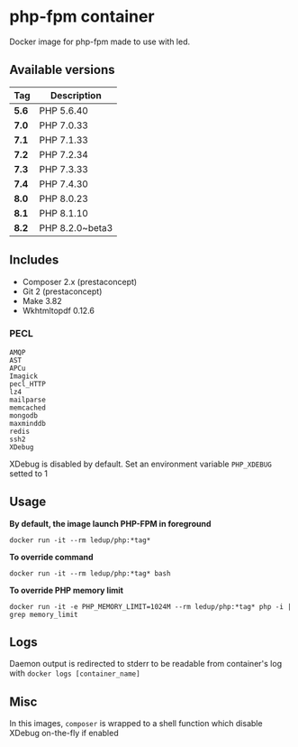 # php-fpm container

Docker image for php-fpm made to use with led.

## Available versions

| Tag      | Description     |
| -------- |-----------------|
| **5.6**  | PHP 5.6.40      |
| **7.0**  | PHP 7.0.33      |
| **7.1**  | PHP 7.1.33      |
| **7.2**  | PHP 7.2.34      |
| **7.3**  | PHP 7.3.33      |
| **7.4**  | PHP 7.4.30      |
| **8.0**  | PHP 8.0.23      |
| **8.1**  | PHP 8.1.10      |
| **8.2**  | PHP 8.2.0~beta3 |

## Includes

- Composer 2.x (prestaconcept)
- Git 2 (prestaconcept)
- Make 3.82
- Wkhtmltopdf 0.12.6

### PECL

```
AMQP
AST
APCu
Imagick
pecl_HTTP
lz4
mailparse
memcached
mongodb
maxminddb
redis
ssh2
XDebug
```

XDebug is disabled by default. Set an environment variable `PHP_XDEBUG` setted to 1

## Usage

**By default, the image launch PHP-FPM in foreground**

```
docker run -it --rm ledup/php:*tag*
```

**To override command**

```
docker run -it --rm ledup/php:*tag* bash
```

**To override PHP memory limit**

```
docker run -it -e PHP_MEMORY_LIMIT=1024M --rm ledup/php:*tag* php -i | grep memory_limit
```

## Logs

Daemon output is redirected to stderr to be readable from container's log with `docker logs [container_name]`

## Misc

In this images, `composer` is wrapped to a shell function which disable XDebug on-the-fly if enabled
